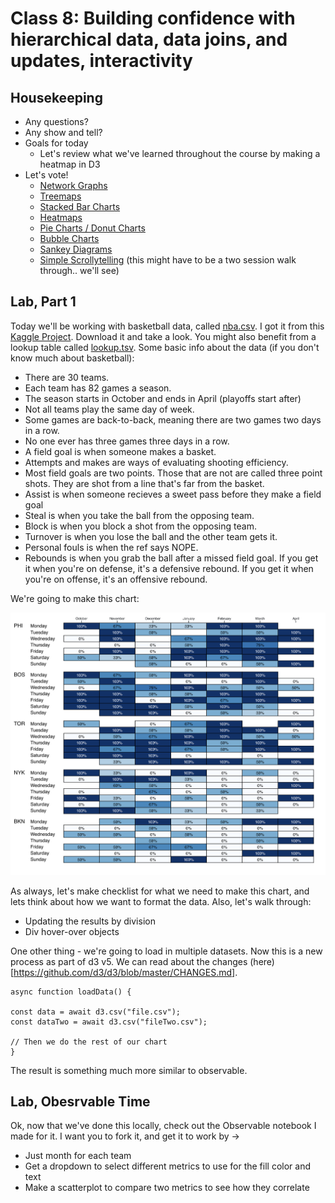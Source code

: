 # Class 8: Building confidence with hierarchical data, data joins, and updates,  interactivity

## Housekeeping
* Any questions?
* Any show and tell?
* Goals for today
  * Let's review what we've learned throughout the course by making a heatmap in D3
* Let's vote!
  * [Network Graphs](https://beta.observablehq.com/@mbostock/d3-force-directed-graph)
  * [Treemaps](https://beta.observablehq.com/@mbostock/d3-treemap)
  * [Stacked Bar Charts](https://beta.observablehq.com/@mbostock/d3-stacked-bar-chart)
  * [Heatmaps](https://beta.observablehq.com/@leoyuholo/hong-kong-temperature-heatmap)
  * [Pie Charts / Donut Charts](https://beta.observablehq.com/@mbostock/d3-pie-chart)
  * [Bubble Charts](https://beta.observablehq.com/@mbostock/d3-bubble-chart)
  * [Sankey Diagrams](https://beta.observablehq.com/@mbostock/d3-sankey-diagram)
  * [Simple Scrollytelling](https://pudding.cool/2017/03/comeback/) (this might have to be a two session walk through.. we'll see)

## Lab, Part 1
Today we'll be working with basketball data, called [nba.csv](views/nba.csv). I got it from this [Kaggle Project](https://www.kaggle.com/michaelmcfarlane/20172018-nba-regular-season-game-data/version/1). Download it and take a look. You might also benefit from a lookup table called [lookup.tsv](views/lookup.tsv). Some basic info about the data (if you don't know much about basketball):

 * There are 30 teams.
 * Each team has 82 games a season.
 * The season starts in October and ends in April (playoffs start after)
 * Not all teams play the same day of week.
 * Some games are back-to-back, meaning there are two games two days in a row.
 * No one ever has three games three days in a row.
 * A field goal is when someone makes a basket.
 * Attempts and makes are ways of evaluating shooting efficiency.
 * Most field goals are two points. Those that are not are called three point shots. They are shot from a line that's far from the basket.
 * Assist is when someone recieves a sweet pass before they make a field goal
 * Steal is when you take the ball from the opposing team.
 * Block is when you block a shot from the opposing team.
 * Turnover is when you lose the ball and the other team gets it.
 * Personal fouls is when the ref says NOPE.
 * Rebounds is when you grab the ball after a missed field goal. If you get it when you're on defense, it's a defensive rebound. If you get it when you're on offense, it's an offensive rebound.

We're going to make this chart:

<img src="images/nba.png">

As always, let's make checklist for what we need to make this chart, and lets think about how we want to format the data. Also, let's walk through:
  * Updating the results by division
  * Div hover-over objects

One other thing - we're going to load in multiple datasets. Now this is a new process as part of d3 v5. We can read about the changes (here)[https://github.com/d3/d3/blob/master/CHANGES.md].
```
async function loadData() {

const data = await d3.csv("file.csv");
const dataTwo = await d3.csv("fileTwo.csv");

// Then we do the rest of our chart
}

```
The result is something much more similar to observable.

## Lab, Obesrvable Time
Ok, now that we've done this locally, check out the Observable notebook I made for it. I want you to fork it, and get it to work by -> 
  * Just month for each team
  * Get a dropdown to select different metrics to use for the fill color and text
  * Make a scatterplot to compare two metrics to see how they correlate


